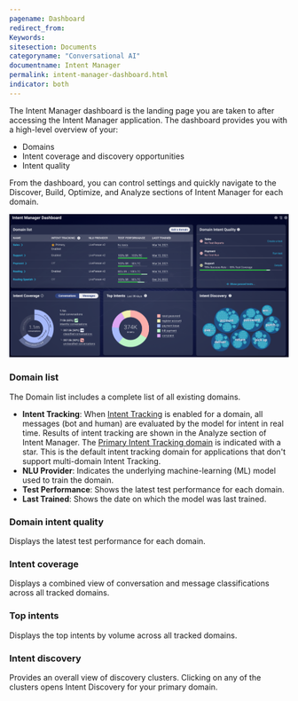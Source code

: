 ```yaml
---
pagename: Dashboard
redirect_from:
Keywords:
sitesection: Documents
categoryname: "Conversational AI"
documentname: Intent Manager
permalink: intent-manager-dashboard.html
indicator: both
---
```


The Intent Manager dashboard is the landing page you are taken to after accessing the Intent Manager application. The dashboard provides you with a high-level overview of your:

* Domains
* Intent coverage and discovery opportunities
* Intent quality

From the dashboard, you can control settings and quickly navigate to the Discover, Build, Optimize, and Analyze sections of Intent Manager for each domain.

<img class="fancyimage" style="width:800px" src="img/ConvoBuilder/im_dashboard1.png">

### Domain list
The Domain list includes a complete list of all existing domains. 

* **Intent Tracking**: When [Intent Tracking](intent-manager-key-terms-concepts.html#intent-tracking) is enabled for a domain, all messages (bot and human) are evaluated by the model for intent in real time. Results of intent tracking are shown in the Analyze section of Intent Manager. The [Primary Intent Tracking domain](intent-manager-key-terms-concepts.html#primary-domain) is indicated with a star. This is the default intent tracking domain for applications that don't support multi-domain Intent Tracking.  
* **NLU Provider**: Indicates the underlying machine-learning (ML) model used to train the domain.
* **Test Performance**: Shows the latest test performance for each domain.
* **Last Trained**: Shows the date on which the model was last trained. 

### Domain intent quality
Displays the latest test performance for each domain.

### Intent coverage
Displays a combined view of conversation and message classifications across all tracked domains.

### Top intents
Displays the top intents by volume across all tracked domains.

### Intent discovery
Provides an overall view of discovery clusters. Clicking on any of the clusters opens Intent Discovery for your primary domain.
